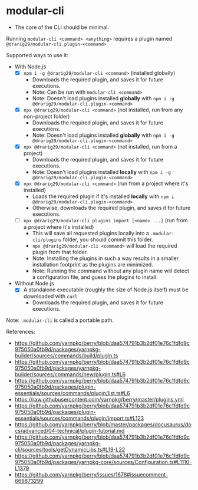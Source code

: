 # modular-cli

- The core of the CLI should be minimal.
<!--
XXX: not sure about this actually.
- Nothing else than commands should be exported from each plugin.
- Anything exported from `modular-cli` should be directly available, not through plugins. A plugin should never be installed and imported as a library (e.g. `import {someUtil} from '@drarig29/modular-cli.plugin-heavy'`) -->

Running `modular-cli <command> <anything>` requires a plugin named `@drarig29/modular-cli.plugin-<command>`

Supported ways to use it:
- With Node.js
  - [x] `npm i -g @drarig29/modular-cli <command>` (installed globally)
    - Downloads the required plugin, and saves it for future executions.
    - Note: Can be run with `modular-cli <command>`
    - Note: Doesn't load plugins installed **globally** with `npm i -g @drarig29/modular-cli.plugin-<command>`
  - [x] `npx @drarig29/modular-cli <command>` (not installed, run from any non-project folder)
    - Downloads the required plugin, and saves it for future executions.
    - Note: Doesn't load plugins installed **globally** with `npm i -g @drarig29/modular-cli.plugin-<command>`
  - [x] `npx @drarig29/modular-cli <command>` (not installed, run from a project)
    - Downloads the required plugin, and saves it for future executions.
    - Note: Doesn't load plugins installed **locally** with `npm i -g @drarig29/modular-cli.plugin-<command>`
  - [x] `npx @drarig29/modular-cli <command>` (run from a project where it's installed)
    - Loads the required plugin if it's installed **locally** with `npm i @drarig29/modular-cli.plugin-<command>`
    - Otherwise, downloads the required plugin, and saves it for future executions.
  - [ ] `npx @drarig29/modular-cli plugins import [<name> ...]` (run from a project where it's installed)
    - This will save all requested plugins locally into a `.modular-cli/plugins` folder, you should commit this folder.
    - `npx @drarig29/modular-cli <command>` will load the required plugin from that folder.
    - Note: Installing the plugins in such a way results in a smaller installation footprint as the plugins are minimized.
    - Note: Running the command without any plugin name will detect a configuration file, and guess the plugins to install.
- Without Node.js
  - [x] A standalone executable (roughly the size of Node.js itself) must be downloaded with `curl`
    - Downloads the required plugin, and saves it for future executions.

Note: `.modular-cli` is called a portable path.

References:
- https://github.com/yarnpkg/berry/blob/daa574791b3b2df01e76c1fdfd9c975050a0fb9d/packages/yarnpkg-builder/sources/commands/build/plugin.ts
- https://github.com/yarnpkg/berry/blob/daa574791b3b2df01e76c1fdfd9c975050a0fb9d/packages/yarnpkg-builder/sources/commands/new/plugin.ts#L6
- https://github.com/yarnpkg/berry/blob/daa574791b3b2df01e76c1fdfd9c975050a0fb9d/packages/plugin-essentials/sources/commands/plugin/list.ts#L6
- https://raw.githubusercontent.com/yarnpkg/berry/master/plugins.yml
- https://github.com/yarnpkg/berry/blob/daa574791b3b2df01e76c1fdfd9c975050a0fb9d/packages/plugin-essentials/sources/commands/plugin/import.ts#L123
- https://github.com/yarnpkg/berry/blob/master/packages/docusaurus/docs/advanced/04-technical/plugin-tutorial.md
- https://github.com/yarnpkg/berry/blob/daa574791b3b2df01e76c1fdfd9c975050a0fb9d/packages/yarnpkg-cli/sources/tools/getDynamicLibs.ts#L19-L22
- https://github.com/yarnpkg/berry/blob/daa574791b3b2df01e76c1fdfd9c975050a0fb9d/packages/yarnpkg-core/sources/Configuration.ts#L1110-L1379
- https://github.com/yarnpkg/berry/issues/1678#issuecomment-669873299
